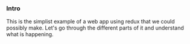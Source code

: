 ### Intro
This is the simplist example of a web app using redux that we could possibly make. Let's go through the different parts of it and understand what is happening.
